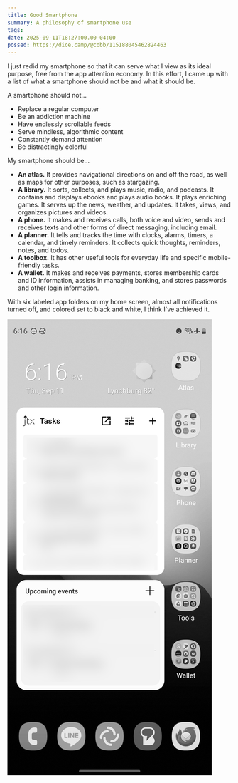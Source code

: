 ```yaml
---
title: Good Smartphone
summary: A philosophy of smartphone use
tags:
date: 2025-09-11T18:27:00.00-04:00
possed: https://dice.camp/@cobb/115188045462824463
---
```


I just redid my smartphone so that it can serve what I view as its ideal purpose, free from the app attention economy. In this effort, I came up with a list of what a smartphone should not be and what it should be.

A smartphone should not...

- Replace a regular computer
- Be an addiction machine 
- Have endlessly scrollable feeds 
- Serve mindless, algorithmic content
- Constantly demand attention
- Be distractingly colorful

My smartphone should be...

- **An atlas.** It provides navigational directions on and off the road, as well as maps for other purposes, such as stargazing.
- **A library.** It sorts, collects, and plays music, radio, and podcasts. It contains and displays ebooks and plays audio books. It plays enriching games. It serves up the news, weather, and updates. It takes, views, and organizes pictures and videos.
- **A phone.** It makes and receives calls, both voice and video, sends and receives texts and other forms of direct messaging, including email.
- **A planner.** It tells and tracks the time with clocks, alarms, timers, a calendar, and timely reminders. It collects quick thoughts, reminders, notes, and todos.
- **A toolbox.** It has other useful tools for everyday life and specific mobile-friendly tasks.
- **A wallet.** It makes and receives payments, stores membership cards and ID information, assists in managing banking, and stores passwords and other login information.

With six labeled app folders on my home screen, almost all notifications turned off, and colored set to black and white, I think I've achieved it.

<img src="/images/good-smartphone.jpg" alt="Android smartphone homescreen displaying six folders full of apps—named as above—and weather, task, and calendar widgets.">